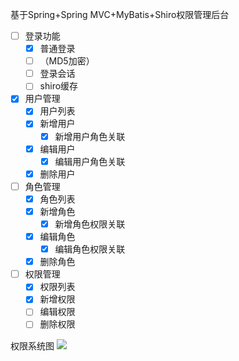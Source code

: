 基于Spring+Spring MVC+MyBatis+Shiro权限管理后台

* [ ] 登录功能 
   * [x] 普通登录
   * [ ] （MD5加密）
   * [ ] 登录会话
   * [ ] shiro缓存
* [x] 用户管理
   * [x] 用户列表
   * [x] 新增用户
     * [x] 新增用户角色关联
   * [x] 编辑用户
     * [x] 编辑用户角色关联
   * [x] 删除用户
* [ ] 角色管理
   * [x] 角色列表
   * [x] 新增角色
     * [x] 新增角色权限关联
   * [x] 编辑角色
     * [x] 编辑角色权限关联
   * [x] 删除角色
* [ ] 权限管理
   * [x] 权限列表
   * [x] 新增权限
   * [ ] 编辑权限
   * [ ] 删除权限

权限系统图
![](http://ofk6e88i9.bkt.clouddn.com/%E6%9D%83%E9%99%90%E5%90%8E%E5%8F%B0.jpg)


